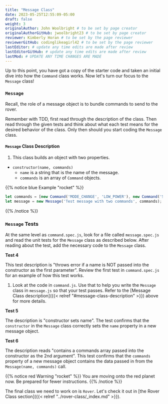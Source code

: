 ```yaml
---
title: "Message Class"
date: 2023-05-25T12:55:09-05:00
draft: false
weight: 3
originalAuthor: John Woolbright # to be set by page creator
originalAuthorGitHub: jwoolbright23 # to be set by page creator
reviewer: Kimberly Horan # to be set by the page reviewer
reviewerGitHub: codinglikeagirl42 # to be set by the page reviewer
lastEditor: # update any time edits are made after review
lastEditorGitHub: # update any time edits are made after review
lastMod: # UPDATE ANY TIME CHANGES ARE MADE
---
```


Up to this point, you have got a copy of the starter code and taken an initial dive into how the `Command` class works. Now let's turn our focus to the `Message` class!

### `Message`

Recall, the role of a message object is to bundle commands to send to the rover.

Remember with TDD, first read through the description of the class. Then read through the given tests and think about what each test means for the desired behavior of the class. Only then should you start coding the `Message` class.

#### `Message` Class Description

1. This class builds an object with two properties.
- `constructor(name, commands)`
    - `name` is a string that is the name of the message.
    - `commands` is an array of `Command` objects.

{{% notice blue Example "rocket" %}}
```javascript
let commands = [new Command('MODE_CHANGE', 'LOW_POWER'), new Command('STATUS_CHECK')];
let message = new Message('Test message with two commands', commands);
```
{{% /notice %}}

### `Message` Tests

At the same level as `command.spec.js`, look for a file called `message.spec.js` and read the unit tests for the `Message` class as described below. After reading about the test, add the necessary code to the `Message` class.

**Test 4**

This test description is "throws error if a name is NOT passed into the constructor as the first parameter". Review the first test in `command.spec.js` for an example of how this test works.

1. Look at the code in `command.js`. Use that to help you write the `Message` class in `message.js` so that your test passes. Refer to the [Message Class description]({{< relref "#message-class-description" >}}) above for more details.

**Test 5**

The description is "constructor sets name". The test confirms that the `constructor` in the `Message` class correctly sets the `name` property in a new message object.

**Test 6**

The description reads "contains a commands array passed into the constructor as the 2nd argument". This test confirms that the `commands` property of a new message object contains the data passed in from the `Message(name, commands)` call.

{{% notice red Warning "rocket" %}}
You are moving onto the red planet now. Be prepared for fewer instructions.
{{% /notice %}}

The final class we need to work on is `Rover`. Let's check it out in [the Rover Class section]({{< relref "../rover-class/_index.md" >}}).


